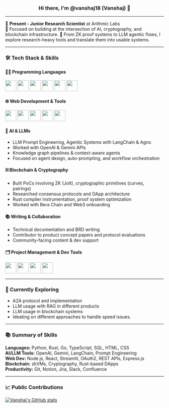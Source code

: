 <h3 align="center">Hi there, I'm @vanshaj18 (Vanshaj) 👋</h3>

---

🔬 **Present - Junior Research Scientist** at Arithmic Labs  
🧠 Focused on building at the intersection of AI, cryptography, and blockchain infrastructure.
🧪 From ZK proof systems to LLM agentic flows, I explore research-heavy tools and translate them into usable systems.

---

### 🛠️ Tech Stack & Skills

#### 🧑‍💻 Programming Languages
<p>
  <img src="https://cdn.jsdelivr.net/gh/devicons/devicon/icons/python/python-original.svg" width="35" />
  <img src="https://cdn.jsdelivr.net/gh/devicons/devicon/icons/rust/rust-plain.svg" width="35" />
  <img src="https://cdn.jsdelivr.net/gh/devicons/devicon/icons/go/go-original.svg" width="35" />
  <img src="https://cdn.jsdelivr.net/gh/devicons/devicon/icons/typescript/typescript-original.svg" width="35" />
  <img src="https://cdn.jsdelivr.net/gh/devicons/devicon/icons/html5/html5-original.svg" width="35" />
  <img src="https://cdn.jsdelivr.net/gh/devicons/devicon/icons/css3/css3-original.svg" width="35" />
</p>

#### 🌐 Web Development & Tools
<p>
  <img src="https://cdn.jsdelivr.net/gh/devicons/devicon/icons/nodejs/nodejs-original.svg" width="35" />
  <img src="https://cdn.jsdelivr.net/gh/devicons/devicon/icons/react/react-original.svg" width="35" />
  <img src="https://cdn.jsdelivr.net/gh/devicons/devicon/icons/express/express-original.svg" width="35" />
  <img src="https://cdn.jsdelivr.net/gh/devicons/devicon/icons/jekyll/jekyll-original.svg" width="35" />
  <img src="https://cdn.jsdelivr.net/gh/devicons/devicon/icons/postman/postman-icon.svg" width="35" />
</p>

#### 🤖 AI & LLMs
- LLM Prompt Engineering, Agentic Systems with LangChain & Agno  
- Worked with OpenAI & Gemini APIs  
- Knowledge graph pipelines & context-aware agents  
- Focused on agent design, auto-prompting, and workflow orchestration

#### ⛓️ Blockchain & Cryptography
- Built PoCs involving ZK (Jolt), cryptographic primitives (curves, pairings)  
- Researched consensus protocols and DApp architecture  
- Rust compiler instrumentation, proof system optimization  
- Worked with Bera Chain and Web3 onboarding

#### 📚 Writing & Collaboration
- Technical documentation and BRD writing  
- Contributor to product concept papers and protocol evaluations  
- Community-facing content & dev support  

#### 🗂️ Project Management & Dev Tools
<p>
  <img src="https://cdn.jsdelivr.net/gh/devicons/devicon/icons/git/git-original.svg" width="35" />
  <img src="https://cdn.jsdelivr.net/gh/devicons/devicon/icons/slack/slack-original.svg" width="35" />
  <img src="https://cdn.jsdelivr.net/gh/devicons/devicon/icons/jira/jira-original.svg" width="35" />
  <img src="https://cdn.jsdelivr.net/gh/devicons/devicon/icons/confluence/confluence-original.svg" width="35" />
</p>

---

### 🌱 Currently Exploring
- A2A protocol and implementation  
- LLM usage with RAG in different products  
- LLM usage in blockchain systems  
- Ideating on different approaches to handle speed issues.

---

### 📚 Summary of Skills

**Languages:** Python, Rust, Go, TypeScript, SQL, HTML, CSS  
**AI/LLM Tools:** OpenAI, Gemini, LangChain, Prompt Engineering  
**Web Dev:** Node.js, React, Streamlit, OAuth2, REST APIs, Express.js  
**Blockchain:** zkVMs, Cryptography, Rust-based DApps  
**Productivity:** Git, Notion, Jira, Slack, Confluence

---

### 📈 Public Contributions
[![Vanshaj's GitHub stats](https://github-readme-stats.vercel.app/api?username=arithmic-vanshaj)](https://github.com/anuraghazra/github-readme-stats)

<!---
arithmic-vanshaj/arithmic-vanshaj is a ✨ special ✨ repository because its `README.md` (this file) appears on your GitHub profile.
--->

